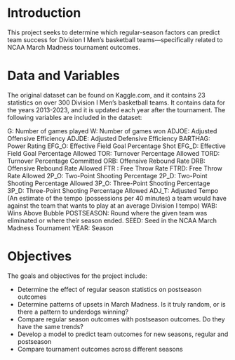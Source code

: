 # Introduction

This project seeks to determine which regular-season factors can predict team success for 
Division I Men’s basketball teams—specifically related to NCAA March Madness tournament outcomes.

# Data and Variables 

The original dataset can be found on Kaggle.com, and it contains 23 statistics on over 300 Division I Men’s basketball teams. It 
contains data for the years 2013-2023, and it is updated each year after the tournament. The following variables are included in the dataset:

G: Number of games played
W: Number of games won
ADJOE: Adjusted Offensive Efficiency
ADJDE: Adjusted Defensive Efficiency 
BARTHAG: Power Rating 
EFG_O: Effective Field Goal Percentage Shot
EFG_D: Effective Field Goal Percentage Allowed
TOR: Turnover Percentage Allowed
TORD: Turnover Percentage Committed 
ORB: Offensive Rebound Rate
DRB: Offensive Rebound Rate Allowed
FTR : Free Throw Rate 
FTRD: Free Throw Rate Allowed
2P_O: Two-Point Shooting Percentage
2P_D: Two-Point Shooting Percentage Allowed
3P_O: Three-Point Shooting Percentage
3P_D: Three-Point Shooting Percentage Allowed
ADJ_T: Adjusted Tempo (An estimate of the tempo (possessions per 40 minutes) a team would have against the team that wants to play at an average Division I tempo)
WAB: Wins Above Bubble 
POSTSEASON: Round where the given team was eliminated or where their season ended.
SEED: Seed in the NCAA March Madness Tournament
YEAR: Season

# Objectives 

The goals and objectives for the project include:
- Determine the effect of regular season statistics on postseason outcomes
- Determine patterns of upsets in March Madness. Is it truly random, or is there a pattern to underdogs winning?
- Compare regular season outcomes with postseason outcomes. Do they have the same trends?
- Develop a model to predict team outcomes for new seasons, regular and postseason
- Compare tournament outcomes across different seasons




